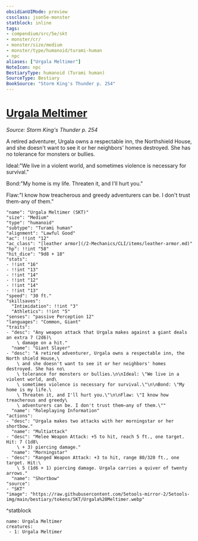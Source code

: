 ```yaml
---
obsidianUIMode: preview
cssclass: json5e-monster
statblock: inline
tags:
- compendium/src/5e/skt
- monster/cr/
- monster/size/medium
- monster/type/humanoid/turami-human
- npc
aliases: ["Urgala Meltimer"]
NoteIcon: npc
BestiaryType: humanoid (Turami human)
SourceType: Bestiary
BookSource: "Storm King's Thunder p. 254"
---
```

# [Urgala Meltimer](2-Mechanics/CLI/bestiary/npc/urgala-meltimer-skt.md)
*Source: Storm King's Thunder p. 254*  

A retired adventurer, Urgala owns a respectable inn, the Northshield House, and she doesn't want to see it or her neighbors' homes destroyed. She has no tolerance for monsters or bullies.

Ideal:"We live in a violent world, and sometimes violence is necessary for survival."

Bond:"My home is my life. Threaten it, and I'll hurt you."

Flaw:"I know how treacherous and greedy adventurers can be. I don't trust them-any of them."

```statblock
"name": "Urgala Meltimer (SKT)"
"size": "Medium"
"type": "humanoid"
"subtype": "Turami human"
"alignment": "Lawful Good"
"ac": !!int "12"
"ac_class": "[leather armor](/2-Mechanics/CLI/items/leather-armor.md)"
"hp": !!int "58"
"hit_dice": "9d8 + 18"
"stats":
- !!int "16"
- !!int "13"
- !!int "14"
- !!int "12"
- !!int "14"
- !!int "13"
"speed": "30 ft."
"skillsaves":
  "Intimidation": !!int "3"
  "Athletics": !!int "5"
"senses": "passive Perception 12"
"languages": "Common, Giant"
"traits":
- "desc": "Any weapon attack that Urgala makes against a giant deals an extra 7 (2d6)\
    \ damage on a hit."
  "name": "Giant Slayer"
- "desc": "A retired adventurer, Urgala owns a respectable inn, the North shield House,\
    \ and she doesn't want to see it or her neighbors' homes destroyed. She has no\
    \ tolerance for monsters or bullies.\n\nIdeal: \"We live in a violent world, and\
    \ sometimes violence is necessary for survival.\"\n\nBond: \"My home is my life.\
    \ Threaten it, and I'll hurt you.\"\n\nFlaw: \"I know how treacherous and greedy\
    \ adventurers can be. I don't trust them—any of them.\""
  "name": "Roleplaying Information"
"actions":
- "desc": "Urgala makes two attacks with her morningstar or her shortbow."
  "name": "Multiattack"
- "desc": "Melee Weapon Attack: +5 to hit, reach 5 ft., one target. Hit: 7 (1d8\
    \ + 3) piercing damage."
  "name": "Morningstar"
- "desc": "Ranged Weapon Attack: +3 to hit, range 80/320 ft., one target. Hit:\
    \ 5 (1d6 + 1) piercing damage. Urgala carries a quiver of twenty arrows."
  "name": "Shortbow"
"source":
- "SKT"
"image": "https://raw.githubusercontent.com/5etools-mirror-2/5etools-img/main/bestiary/tokens/SKT/Urgala%20Meltimer.webp"
```
^statblock

```encounter-table
name: Urgala Meltimer
creatures:
 - 1: Urgala Meltimer
```